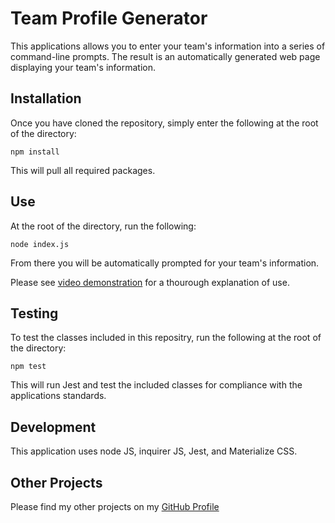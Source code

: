 # Team Profile Generator

This applications allows you to enter your team's information into a series of command-line prompts. The result is an automatically generated web page displaying your team's information.

## Installation

Once you have cloned the repository, simply enter the following at the root of the directory:

`
npm install
`

This will pull all required packages.

## Use

At the root of the directory, run the following:

`
node index.js
`

From there you will be automatically prompted for your team's information.

Please see [video demonstration](https://watch.screencastify.com/v/LdG9qn9qAymlHGXW3V8z) for a thourough explanation of use.


## Testing

To test the classes included in this repositry, run the following at the root of the directory:

`
npm test
`

This will run Jest and test the included classes for compliance with the applications standards.

## Development

This application uses node JS, inquirer JS, Jest, and Materialize CSS. 

## Other Projects

Please find my other projects on my [GitHub Profile](https://github.com/ddoherty6)